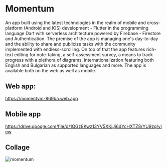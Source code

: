 # Momentum
An app built using the latest technologies in the realm of mobile and cross-platform (Android and IOS) development - Flutter in the programming language Dart with serverless architecture powered by Firebase - Firestore and Authentication. The premise of the app is managing one's day-to-day and the ability to share and publicize tasks with the community implemented with endless-scrolling. On top of that the app features rich-text editing for note-taking, a self-assessment survey, a means to track progress with a plethora of diagrams, internationalization featuring both English and Bulgarian as supported languages and more. The app is available both on the web as well as mobile.

## Web app:
https://momentvm-869ba.web.app
## Mobile app
https://drive.google.com/file/d/1QGz8Kwz13YV5XKjJj6dYcHXTZ8rYU9zq/view

## Collage
![momentum](https://github.com/IpsilonS2Hasti/momentvm/assets/59172405/2aca8e56-a3bf-4248-9a6a-28afbbd7ff76)
